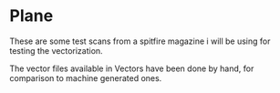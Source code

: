 Plane
=====

These are some test scans from a spitfire magazine i will be using for testing the vectorization.

The vector files available in Vectors have been done by hand, for comparison to machine generated ones.

